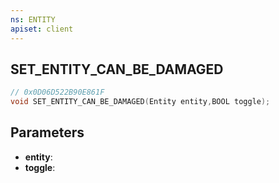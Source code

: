 ```yaml
---
ns: ENTITY
apiset: client
---
```

## SET_ENTITY_CAN_BE_DAMAGED

```c
// 0x0D06D522B90E861F
void SET_ENTITY_CAN_BE_DAMAGED(Entity entity,BOOL toggle);
```


## Parameters
* **entity**:
* **toggle**:
